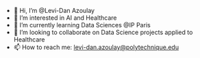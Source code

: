 - 👋 Hi, I’m @Levi-Dan Azoulay
- 👀 I’m interested in AI and Healthcare 
- 🌱 I’m currently learning Data Sciences @IP Paris
- 💞️ I’m looking to collaborate on Data Science projects applied to Healthcare
- 📫 How to reach me: levi-dan.azoulay@polytechnique.edu

<!---
Levi-Dan/Levi-Dan is a ✨ special ✨ repository because its `README.md` (this file) appears on your GitHub profile.
You can click the Preview link to take a look at your changes.
--->
